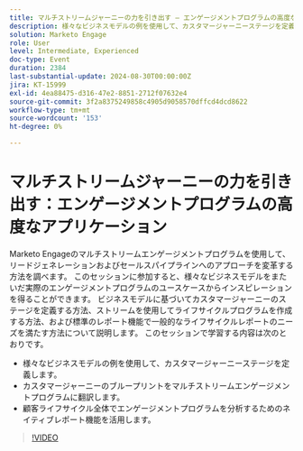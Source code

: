 ```yaml
---
title: マルチストリームジャーニーの力を引き出す – エンゲージメントプログラムの高度なアプリケーション
description: 様々なビジネスモデルの例を使用して、カスタマージャーニーステージを定義します。  カスタマージャーニーのブループリントをマルチストリームエンゲージメントプログラムに翻訳します。  顧客ライフサイクル全体でエンゲージメントプログラムを分析するためのネイティブレポート機能を活用します。
solution: Marketo Engage
role: User
level: Intermediate, Experienced
doc-type: Event
duration: 2384
last-substantial-update: 2024-08-30T00:00:00Z
jira: KT-15999
exl-id: 4ea88475-d316-47e2-8851-2712f07632e4
source-git-commit: 3f2a8375249858c4905d9058570dffcd4dcd8622
workflow-type: tm+mt
source-wordcount: '153'
ht-degree: 0%

---
```


# マルチストリームジャーニーの力を引き出す：エンゲージメントプログラムの高度なアプリケーション

Marketo Engageのマルチストリームエンゲージメントプログラムを使用して、リードジェネレーションおよびセールスパイプラインへのアプローチを変革する方法を調べます。 このセッションに参加すると、様々なビジネスモデルをまたいだ実際のエンゲージメントプログラムのユースケースからインスピレーションを得ることができます。 ビジネスモデルに基づいてカスタマージャーニーのステージを定義する方法、ストリームを使用してライフサイクルプログラムを作成する方法、および標準のレポート機能で一般的なライフサイクルレポートのニーズを満たす方法について説明します。 このセッションで学習する内容は次のとおりです。

* 様々なビジネスモデルの例を使用して、カスタマージャーニーステージを定義します。
* カスタマージャーニーのブループリントをマルチストリームエンゲージメントプログラムに翻訳します。
* 顧客ライフサイクル全体でエンゲージメントプログラムを分析するためのネイティブレポート機能を活用します。

>[!VIDEO](https://video.tv.adobe.com/v/3432942/?learn=on)
